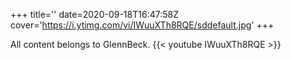 +++
title=''
date=2020-09-18T16:47:58Z
cover='https://i.ytimg.com/vi/IWuuXTh8RQE/sddefault.jpg'
+++

All content belongs to GlennBeck.
{{< youtube IWuuXTh8RQE >}}
